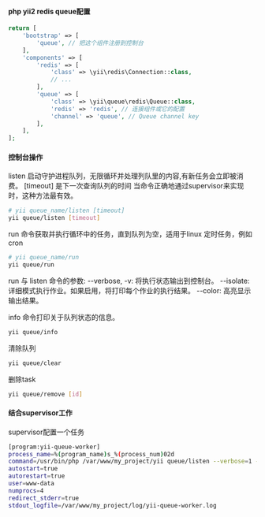 #### php yii2 redis queue配置
```php
return [
    'bootstrap' => [
        'queue', // 把这个组件注册到控制台
    ],
    'components' => [
        'redis' => [
            'class' => \yii\redis\Connection::class,
            // ...
        ],
        'queue' => [
            'class' => \yii\queue\redis\Queue::class,
            'redis' => 'redis', // 连接组件或它的配置
            'channel' => 'queue', // Queue channel key
        ],
    ],
];
```

#### 控制台操作
listen 启动守护进程队列，无限循环并处理列队里的内容,有新任务会立即被消费。
[timeout] 是下一次查询队列的时间 当命令正确地通过supervisor来实现时，这种方法最有效。
```bash
# yii queue_name/listen [timeout]
yii queue/listen [timeout]
```
run 命令获取并执行循环中的任务，直到队列为空，适用于linux 定时任务，例如cron
```bash
# yii queue_name/run
yii queue/run
```
run 与 listen 命令的参数:
	--verbose, -v: 将执行状态输出到控制台。
	--isolate: 详细模式执行作业。如果启用，将打印每个作业的执行结果。
	--color: 高亮显示输出结果。

info 命令打印关于队列状态的信息。
```bash
yii queue/info
```
清除队列
```bash
yii queue/clear
```
删除task
```bash
yii queue/remove [id]
```

#### 结合supervisor工作
supervisor配置一个任务
```bash
[program:yii-queue-worker]
process_name=%(program_name)s_%(process_num)02d
command=/usr/bin/php /var/www/my_project/yii queue/listen --verbose=1 --color=0
autostart=true
autorestart=true
user=www-data
numprocs=4
redirect_stderr=true
stdout_logfile=/var/www/my_project/log/yii-queue-worker.log
```